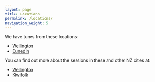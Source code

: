 ```yaml
---
layout: page
title: Locations
permalink: /locations/
navigation_weight: 5
---
```

We have tunes from these locations:

  * <a href="/?title=&rhythm=&location=Wellington&submit=Filter">Wellington</a>
  * <a href="/?title=&rhythm=&location=Dunedin&submit=Filter">Dunedin</a>

You can find out more about the sessions in these and other NZ cities at:

  * <a href="http://wellington.session.nz">Wellington</a>
  * <a href="http://www.kiwifolk.org.nz/sessions.html">Kiwifolk</a>
  